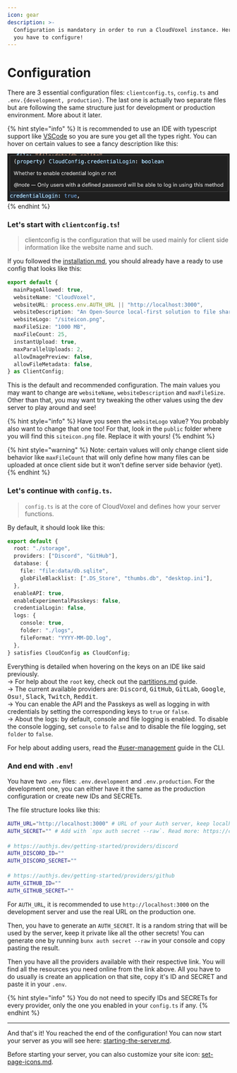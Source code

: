 ```yaml
---
icon: gear
description: >-
  Configuration is mandatory in order to run a CloudVoxel instance. Here's what
  you have to configure!
---
```


# Configuration

There are 3 essential configuration files: `clientconfig.ts`, `config.ts` and `.env.{development, production}`. The last one is actually two separate files but are following the same structure just for development or production environment. More about it later.

{% hint style="info" %}
It is recommended to use an IDE with typescript support like [VSCode](https://code.visualstudio.com) so you are sure you get all the types right. You can hover on certain values to see a fancy description like this:

<img src="../.gitbook/assets/type-description.png" alt="" data-size="original">
{% endhint %}

### Let's start with `clientconfig.ts`!

> clientconfig is the configuration that will be used mainly for client side information like the website name and such.

If you followed the [installation.md](installation.md "mention"), you should already have a ready to use config that looks like this:

```typescript
export default {
  mainPageAllowed: true,
  websiteName: "CloudVoxel",
  websiteURL: process.env.AUTH_URL || "http://localhost:3000",
  websiteDescription: "An Open-Source local-first solution to file sharing.",
  websiteLogo: "/siteicon.png",
  maxFileSize: "1000 MB",
  maxFileCount: 25,
  instantUpload: true,
  maxParallelUploads: 2,
  allowImagePreview: false,
  allowFileMetadata: false,
} as ClientConfig;
```

This is the default and recommended configuration. The main values you may want to change are `websiteName`, `websiteDescription` and `maxFileSize`. Other than that, you may want try tweaking the other values using the dev server to play around and see!

{% hint style="info" %}
Have you seen the `websiteLogo` value? You probably also want to change that one too! For that, look in the `public` folder where you will find this `siteicon.png` file. Replace it with yours!
{% endhint %}

{% hint style="warning" %}
Note: certain values will only change client side behavior like `maxFileCount` that will only define how many files can be uploaded at once client side but it won't define server side behavior (yet).
{% endhint %}

### Let's continue with `config.ts`.

> `config.ts` is at the core of CloudVoxel and defines how your server functions.

By default, it should look like this:

```typescript
export default {
  root: "./storage",
  providers: ["Discord", "GitHub"],
  database: {
    file: "file:data/db.sqlite",
    globFileBlacklist: [".DS_Store", "thumbs.db", "desktop.ini"],
  },
  enableAPI: true,
  enableExperimentalPasskeys: false,
  credentialLogin: false,
  logs: {
    console: true,
    folder: "./logs",
    fileFormat: "YYYY-MM-DD.log",
  },
} satisfies CloudConfig as CloudConfig;

```

Everything is detailed when hovering on the keys on an IDE like said previously.\
-> For help about the `root` key, check out the [partitions.md](partitions.md "mention") guide.\
-> The current available providers are: <kbd>Discord</kbd>, <kbd>GitHub</kbd>, <kbd>GitLab</kbd>, <kbd>Google</kbd>, <kbd>Osu!</kbd>, <kbd>Slack</kbd>, <kbd>Twitch</kbd>, <kbd>Reddit</kbd>.\
-> You can enable the API and the Passkeys as well as logging in with credentials by setting the corresponding keys to `true` or `false`.\
-> About the logs: by default, console and file logging is enabled. To disable the console logging, set `console` to `false` and to disable the file logging, set `folder` to `false`.

For help about adding users, read the [#user-management](cli.md#user-management "mention") guide in the CLI.

### And end with `.env`!

You have two `.env` files: `.env.development` and `.env.production`. For the development one, you can either have it the same as the production configuration or create new IDs and SECRETs.

The file structure looks like this:

```sh
AUTH_URL="http://localhost:3000" # URL of your Auth server, keep localhost for development
AUTH_SECRET="" # Add with `npx auth secret --raw`. Read more: https://cli.authjs.dev

# https://authjs.dev/getting-started/providers/discord
AUTH_DISCORD_ID=""
AUTH_DISCORD_SECRET=""

# https://authjs.dev/getting-started/providers/github
AUTH_GITHUB_ID=""
AUTH_GITHUB_SECRET=""
```

For `AUTH_URL`, it is recommended to use `http://localhost:3000` on the development server and use the real URL on the production one.

Then, you have to generate an `AUTH_SECRET`. It is a random string that will be used by the server, keep it private like all the other secrets! You can generate one by running `bunx auth secret --raw` in your console and copy pasting the result.

Then you have all the providers available with their respective link. You will find all the resources you need online from the link above. All you have to do usually is create an application on that site, copy it's ID and SECRET and paste it in your `.env`.

{% hint style="info" %}
You do not need to specify IDs and SECRETs for every provider, only the one you enabled in your `config.ts` if any.
{% endhint %}

***

And that's it! You reached the end of the configuration! You can now start your server as you will see here: [starting-the-server.md](starting-the-server.md "mention").

Before starting your server, you can also customize your site icon: [set-page-icons.md](set-page-icons.md "mention").
